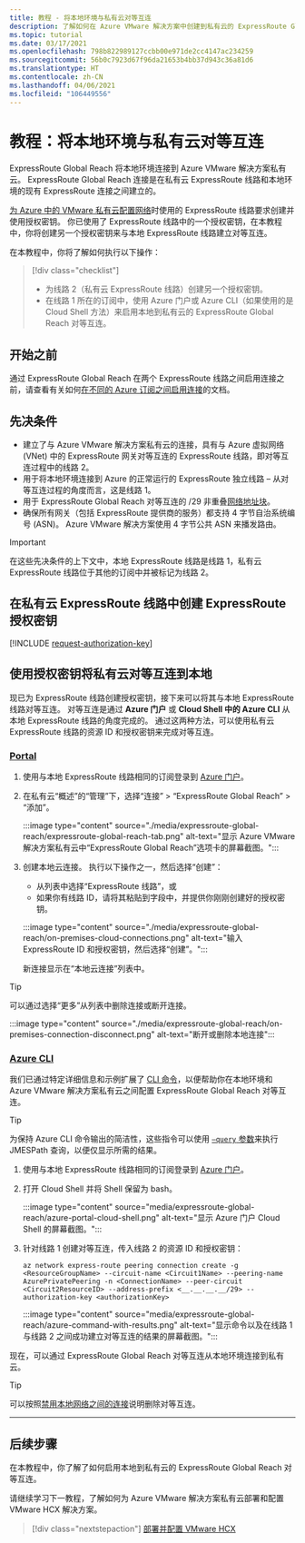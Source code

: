 ```yaml
---
title: 教程 - 将本地环境与私有云对等互连
description: 了解如何在 Azure VMware 解决方案中创建到私有云的 ExpressRoute Global Reach 对等互连。
ms.topic: tutorial
ms.date: 03/17/2021
ms.openlocfilehash: 798b822989127ccbb00e971de2cc4147ac234259
ms.sourcegitcommit: 56b0c7923d67f96da21653b4bb37d943c36a81d6
ms.translationtype: HT
ms.contentlocale: zh-CN
ms.lasthandoff: 04/06/2021
ms.locfileid: "106449556"
---
```

# <a name="tutorial-peer-on-premises-environments-to-a-private-cloud"></a>教程：将本地环境与私有云对等互连

ExpressRoute Global Reach 将本地环境连接到 Azure VMware 解决方案私有云。 ExpressRoute Global Reach 连接是在私有云 ExpressRoute 线路和本地环境的现有 ExpressRoute 连接之间建立的。 

[为 Azure 中的 VMware 私有云配置网络](tutorial-configure-networking.md)时使用的 ExpressRoute 线路要求创建并使用授权密钥。  你已使用了 ExpressRoute 线路中的一个授权密钥，在本教程中，你将创建另一个授权密钥来与本地 ExpressRoute 线路建立对等互连。

在本教程中，你将了解如何执行以下操作：

> [!div class="checklist"]
> * 为线路 2（私有云 ExpressRoute 线路）创建另一个授权密钥。
> * 在线路 1 所在的订阅中，使用 Azure 门户或 Azure CLI（如果使用的是 Cloud Shell 方法）来启用本地到私有云的 ExpressRoute Global Reach 对等互连。


## <a name="before-you-begin"></a>开始之前

通过 ExpressRoute Global Reach 在两个 ExpressRoute 线路之间启用连接之前，请查看有关如何[在不同的 Azure 订阅之间启用连接](../expressroute/expressroute-howto-set-global-reach-cli.md#enable-connectivity-between-expressroute-circuits-in-different-azure-subscriptions)的文档。  

## <a name="prerequisites"></a>先决条件

- 建立了与 Azure VMware 解决方案私有云的连接，具有与 Azure 虚拟网络 (VNet) 中的 ExpressRoute 网关对等互连的 ExpressRoute 线路，即对等互连过程中的线路 2。
- 用于将本地环境连接到 Azure 的正常运行的 ExpressRoute 独立线路 – 从对等互连过程的角度而言，这是线路 1。
- 用于 ExpressRoute Global Reach 对等互连的 /29 非重叠[网络地址块](../expressroute/expressroute-routing.md#ip-addresses-used-for-peerings)。
- 确保所有网关（包括 ExpressRoute 提供商的服务）都支持 4 字节自治系统编号 (ASN)。 Azure VMware 解决方案使用 4 字节公共 ASN 来播发路由。

>[!IMPORTANT]
>在这些先决条件的上下文中，本地 ExpressRoute 线路是线路 1，私有云 ExpressRoute 线路位于其他的订阅中并被标记为线路 2。 

## <a name="create-an-expressroute-authorization-key-in-the-private-cloud-expressroute-circuit"></a>在私有云 ExpressRoute 线路中创建 ExpressRoute 授权密钥

[!INCLUDE [request-authorization-key](includes/request-authorization-key.md)]
 
## <a name="peer-private-cloud-to-on-premises-with-authorization-key"></a>使用授权密钥将私有云对等互连到本地
现已为 ExpressRoute 线路创建授权密钥，接下来可以将其与本地 ExpressRoute 线路对等互连。 对等互连是通过 **Azure 门户** 或 **Cloud Shell 中的 Azure CLI** 从本地 ExpressRoute 线路的角度完成的。 通过这两种方法，可以使用私有云 ExpressRoute 线路的资源 ID 和授权密钥来完成对等互连。

### <a name="portal"></a>[Portal](#tab/azure-portal)
 
1. 使用与本地 ExpressRoute 线路相同的订阅登录到 [Azure 门户](https://portal.azure.com)。

1. 在私有云“概述”的“管理”下，选择“连接” > “ExpressRoute Global Reach” > “添加”。   

    :::image type="content" source="./media/expressroute-global-reach/expressroute-global-reach-tab.png" alt-text="显示 Azure VMware 解决方案私有云中“ExpressRoute Global Reach”选项卡的屏幕截图。":::

1. 创建本地云连接。 执行以下操作之一，然后选择“创建”：

   - 从列表中选择“ExpressRoute 线路”，或
   - 如果你有线路 ID，请将其粘贴到字段中，并提供你刚刚创建好的授权密钥。

   :::image type="content" source="./media/expressroute-global-reach/on-premises-cloud-connections.png" alt-text="输入 ExpressRoute ID 和授权密钥，然后选择“创建”。":::   
   
   新连接显示在“本地云连接”列表中。

>[!TIP]
>可以通过选择“更多”从列表中删除连接或断开连接。  
>
> :::image type="content" source="./media/expressroute-global-reach/on-premises-connection-disconnect.png" alt-text="断开或删除本地连接":::

### <a name="azure-cli"></a>[Azure CLI](#tab/azure-cli)

我们已通过特定详细信息和示例扩展了 [CLI 命令](../expressroute/expressroute-howto-set-global-reach-cli.md)，以便帮助你在本地环境和 Azure VMware 解决方案私有云之间配置 ExpressRoute Global Reach 对等互连。

>[!TIP]
>为保持 Azure CLI 命令输出的简洁性，这些指令可以使用 [`–query` 参数](/cli/azure/query-azure-cli)来执行 JMESPath 查询，以便仅显示所需的结果。

1. 使用与本地 ExpressRoute 线路相同的订阅登录到 [Azure 门户](https://portal.azure.com)。 

1. 打开 Cloud Shell 并将 Shell 保留为 bash。

   :::image type="content" source="media/expressroute-global-reach/azure-portal-cloud-shell.png" alt-text="显示 Azure 门户 Cloud Shell 的屏幕截图。":::

1. 针对线路 1 创建对等互连，传入线路 2 的资源 ID 和授权密钥： 

   ```azurecli-interactive
   az network express-route peering connection create -g <ResourceGroupName> --circuit-name <Circuit1Name> --peering-name AzurePrivatePeering -n <ConnectionName> --peer-circuit <Circuit2ResourceID> --address-prefix <__.__.__.__/29> --authorization-key <authorizationKey>
   ```

   :::image type="content" source="media/expressroute-global-reach/azure-command-with-results.png" alt-text="显示命令以及在线路 1 与线路 2 之间成功建立对等互连的结果的屏幕截图。":::

现在，可以通过 ExpressRoute Global Reach 对等互连从本地环境连接到私有云。

>[!TIP]
>可以按照[禁用本地网络之间的连接](../expressroute/expressroute-howto-set-global-reach-cli.md#disable-connectivity-between-your-on-premises-networks)说明删除对等互连。


---

## <a name="next-steps"></a>后续步骤

在本教程中，你了解了如何启用本地到私有云的 ExpressRoute Global Reach 对等互连。 

请继续学习下一教程，了解如何为 Azure VMware 解决方案私有云部署和配置 VMware HCX 解决方案。

> [!div class="nextstepaction"]
> [部署并配置 VMware HCX](tutorial-deploy-vmware-hcx.md)


<!-- LINKS - external-->

<!-- LINKS - internal -->
